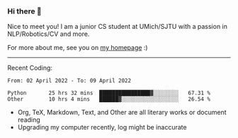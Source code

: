 ### Hi there 👋

Nice to meet you! I am a junior CS student at UMich/SJTU with a passion in NLP/Robotics/CV and more. 

For more about me, see you on [my homepage](https://jiayipan.me) :)

---

Recent Coding:
<!--START_SECTION:waka-->

```text
From: 02 April 2022 - To: 09 April 2022

Python       25 hrs 32 mins  ████████████████▓░░░░░░░░   67.31 %
Other        10 hrs 4 mins   ██████▓░░░░░░░░░░░░░░░░░░   26.54 %
```

<!--END_SECTION:waka-->
- Org, TeX, Markdown, Text, and Other are all literary works or document reading
- Upgrading my computer recently, log might be inaccurate
